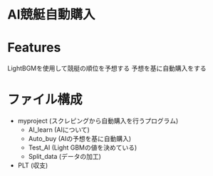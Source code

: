 # AI競艇自動購入

# Features

LightBGMを使用して競艇の順位を予想する
予想を基に自動購入をする

# ファイル構成
- myproject (スクレピングから自動購入を行うプログラム)
  - AI_learn (AIについて)
  - Auto_buy (AIの予想を基に自動購入)
  - Test_AI (Light GBMの値を決めている)
  - Split_data (データの加工)
- PLT (収支)
